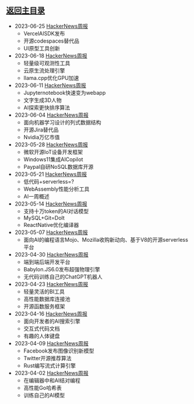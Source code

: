 ## [返回主目录](../README.md)

- 2023-06-25 [HackerNews周报](2023Q2/2023-06-Hacker-News.md)
  - VercelAISDK发布
  - 开源codespaces替代品
  - UI原型工具创新
- 2023-06-18 [HackerNews周报](2023Q2/2023-06-Hacker-News.md)
  - 轻量级可观测性工具
  - 云原生流处理引擎
  - llama.cpp优化GPU加速
- 2023-06-11 [HackerNews周报](2023Q2/2023-06-Hacker-News.md)
  - Jupyternotebook快速变为webapp
  - 文字生成3D人物
  - AI探索更快排序算法
- 2023-06-04 [HackerNews周报](2023Q2/2023-06-Hacker-News.md)
  - 面向机器学习设计的列式数据结构
  - 开源Jira替代品
  - Nvidia万亿市值
- 2023-05-28 [HackerNews周报](2023Q2/2023-05-Hacker-News.md)
  - 微软开源IoT设备开发框架
  - Windows11集成AICopilot
  - Paypal自研NoSQL数据库开源
- 2023-05-21 [HackerNews周报](2023Q2/2023-05-Hacker-News.md)
  - 低代码+serverless=?
  - WebAssembly性能分析工具
  - AI一周概述
- 2023-05-14 [HackerNews周报](2023Q2/2023-05-Hacker-News.md)
  - 支持十万token的AI对话模型
  - MySQL+Git=Dolt
  - ReactNative优化编译器
- 2023-05-07 [HackerNews周报](2023Q2/2023-05-Hacker-News.md)
  - 面向AI的编程语言Mojo、Mozilla收购新动向、基于V8的开源serverless平台
- 2023-04-30 [HackerNews周报](2023Q2/2023-04-Hacker-News.md)
  - 端到端后端开发平台
  - Babylon.JS6.0发布超强物理引擎
  - 无代码训练自己的ChatGPT机器人
- 2023-04-23 [HackerNews周报](2023Q2/2023-04-Hacker-News.md)
  - 轻量灵活的BI工具
  - 高性能数据库连接池
  - 开源函数服务框架
- 2023-04-16 [HackerNews周报](2023Q2/2023-04-Hacker-News.md)
  - 面向开发者的AI搜索引擎
  - 交互式代码文档
  - 有趣的人体键盘
- 2023-04-09 [HackerNews周报](2023Q2/2023-04-Hacker-News.md)
  - Facebook发布图像识别新模型
  - Twitter开源推荐算法
  - Rust编写流式计算引擎
- 2023-04-02 [HackerNews周报](2023Q2/2023-04-Hacker-News.md)
  - 在编辑器中和AI结对编程
  - 高性能Go哈希表
  - 训练自己的AI模型
